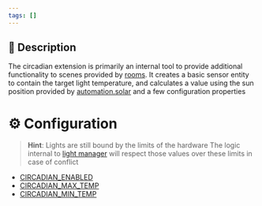 ```yaml
---
tags: []
---
```

## 📝 Description

The circadian extension is primarily an internal tool to provide additional functionality to scenes provided by [rooms](/home-automation/automation/rooms). It creates a basic sensor entity to contain the target light temperature, and calculates a value using the sun position provided by [automation.solar](/home-automation/automation/solar) and a few configuration properties

# ⚙️ Configuration

> **Hint**: Lights are still bound by the limits of the hardware
> The logic internal to [light manager](/home-automation/automation/light-manager) will respect those values over these limits in case of conflict

- [CIRCADIAN_ENABLED](/home-automation/automation/config/CIRCADIAN_ENABLED)
- [CIRCADIAN_MAX_TEMP](/home-automation/automation/config/CIRCADIAN_MAX_TEMP)
- [CIRCADIAN_MIN_TEMP](/home-automation/automation/config/CIRCADIAN_MIN_TEMP)
